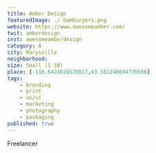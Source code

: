 ```yaml
---
title: Amber Design
featuredImage: ./-hamburgers.png
website: https://www.awesomeamber.com/
twit: amberdesign_
inst: awesomeamberdesign
category: A
city: Marysville
neighborhood:
size: Small (1-10)
place: [-116.6424628520817,43.582240694776566]
tags:
    - branding
    - print
    - ux/ui
    - marketing
    - photography
    - packaging
published: true
---
```


Freelancer
